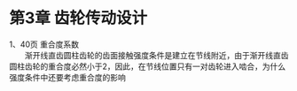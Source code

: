 # 第3章 齿轮传动设计
1、40页 重合度系数  
&emsp;&emsp;渐开线直齿圆柱齿轮的齿面接触强度条件是建立在节线附近，由于渐开线直齿圆柱齿轮的重合度必然小于2，因此，在节线位置只有一对齿轮进入啮合，为什么强度条件中还要考虑重合度的影响
  
